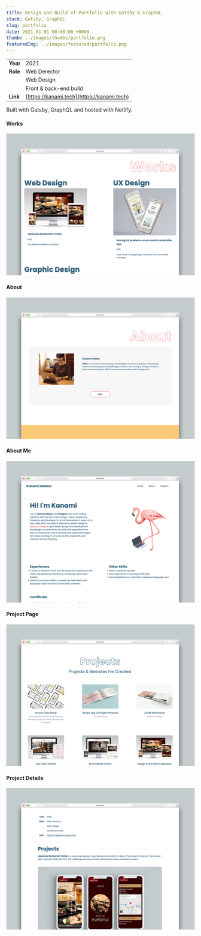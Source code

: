 ```yaml
---
title: Design and Build of Portfolio with Gatsby & GraphQL
stack: Gatsby, GraphQL
slug: portfolio
date: 2021-01-01 00:00:00 +0000
thumb: ../images/thumbs/portfolio.png
featuredImg: ../images/featured/portfolio.png
---
```


|          |                                            |
| -------- | ------------------------------------------ |
| **Year** | 2021                                       |
| **Role** | Web Derector                               |
|          | Web Design                                 |
|          | Front & back-end build                     |
| **Link** | [https://kanami.tech](https://kanami.tech) |

Built with Gatsby, GraphQL and hosted with Netlify.

#### Works

![Hero](../images/featured/portfolio2.png)

#### About

![Hero](../images/featured/portfolio3.png)

#### About Me

![Hero](../images/featured/portfolio4.png)

#### Project Page

![Hero](../images/featured/portfolio5.png)

#### Project Details

![Hero](../images/featured/portfolio6.png)
